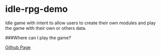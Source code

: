 # idle-rpg-demo

Idle game with intent to allow users to create their own modules and play the game with their own or others data.

###Where can I play the game?

[Github Page](https://myzbai.github.io/idle-rpg-demo/)
